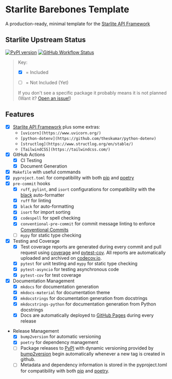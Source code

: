 # Starlite Barebones Template
A production-ready, minimal template for the [Starlite API Framework](https://github.com/starlite-api/starlite)

## Starlite Upstream Status
[![PyPI version](https://badge.fury.io/py/starlite.svg)](https://badge.fury.io/py/starlite)
[![GitHub Workflow Status](https://img.shields.io/github/actions/workflow/status/starlite-api/starlite/publish.yaml)](https://img.shields.io/github/actions/workflow/status/starlite-api/starlite/publish.yaml)



> Key:
>
> - [x] = Included
>
> - [ ] = Not Included (Yet)
>
> If you don't see a specific package it probably means it is not planned (Want it? [Open an issue!](https://github.com/JacobCoffee/starlite-barebones-template/issues/new/choose))


## Features

- [x] [Starlite API Framework](https://starlite-api.github.io/starlite/) plus some extras:
    * `[uvicorn](https://www.uvicorn.org/)`
    * `[python-dotenv](https://github.com/theskumar/python-dotenv)`
    * `[structlog](https://www.structlog.org/en/stable/)`
    * `[TailwindCSS](https://tailwindcss.com/)`
- [x] GitHub Actions
    - [x] CI Testing
    - [x] Document Generation
- [x] `Makefile` with useful commands
- [x] `pyproject.toml` for compatibility with both [pip](https://pip.pypa.io/en/stable/) and [poetry](https://python-poetry.org/docs/)
- [x] `pre-commit` hooks
    - [x] `ruff`, `pylint`, and `isort` configurations for compatibility with the [black](https://black.readthedocs.io/en/stable/) auto-formatter
    - [x] `ruff` for linting
    - [x] `black` for auto-formatting
    - [x] `isort` for import sorting
    - [x] `codespell` for spell checking
    - [x] `conventional-pre-commit` for commit message linting to enforce [Conventional Commits](https://www.conventionalcommits.org/en/v1.0.0/)
    - [ ] `mypy` for static type checking
- [x] Testing and Coverage
    - [x] Test coverage reports are generated during every commit and pull request using [coverage](https://coverage.readthedocs.io/en/6.4.1/) and [pytest-cov](https://pytest-cov.readthedocs.io/en/latest/). All reports are automatically uploaded and archived on [codecov.io](https://about.codecov.io/).
    - [x] `pytest` for unit testing and `mypy` for static type checking
    - [x] `pytest-asyncio` for testing asynchronous code
    - [x] `pytest-cov` for test coverage
- [x] Documentation Management
    - [x] `mkdocs` for documentation generation
    - [x] `mkdocs-material` for documentation theme
    - [x] `mkdocstrings` for documentation generation from docstrings
    - [x] `mkdocstrings-python` for documentation generation from Python docstrings
    - [x] Docs are automatically deployed to [GitHub Pages](https://docs.github.com/en/pages) during every release
- Release Management
    - [x] `bump2version` for automatic versioning
    - [x] `poetry` for dependency management
    - [ ] Package releases to [PyPI](https://pypi.org/) with dynamic versioning provided by [bump2version](https://github.com/c4urself/bump2version) begin automatically whenever a new tag is created in github.
    - [ ] Metadata and dependency information is stored in the pyproject.toml for compatibility with both [pip](https://pip.pypa.io/en/stable/) and [poetry](https://python-poetry.org/docs/).
